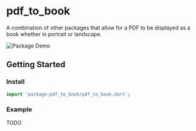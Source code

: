 # pdf_to_book

A combination of other packages that allow for a PDF to be displayed as a book whether in portrait or landscape.

![Package Demo](https://media.giphy.com/media/cKc6dXflXkBq4Nt9Lf/giphy.gif)

## Getting Started

### Install

```dart
import 'package:pdf_to_book/pdf_to_book.dart';
```

### Example

TODO

